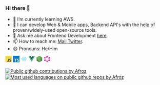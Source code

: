 ### Hi there 👋
- 🌱 I’m currently learning AWS.
- 👯 I can develop Web & Mobile apps, Backend API's with the help of proven/widely-used open-source tools.
- 💬 Ask me about Frontend Development [here](https://github.com/broken-vagrant/broken-vagrant/issues).
- 📫 How to reach me: [Mail](mailto:broken.vagrant@gmail.com),[Twitter](https://twitter.com/broken_vagrant).
- 😄 Pronouns: He/Him

<code><img height="20" alt="javascript" src="https://raw.githubusercontent.com/github/explore/80688e429a7d4ef2fca1e82350fe8e3517d3494d/topics/javascript/javascript.png"></code>
<code><img height="20" alt="typescript" src="https://raw.githubusercontent.com/github/explore/80688e429a7d4ef2fca1e82350fe8e3517d3494d/topics/typescript/typescript.png"></code>
<code><img height="20" alt="react" src="https://raw.githubusercontent.com/github/explore/80688e429a7d4ef2fca1e82350fe8e3517d3494d/topics/react/react.png"></code>
<code><img height="20" alt="react" src="https://raw.githubusercontent.com/github/explore/80688e429a7d4ef2fca1e82350fe8e3517d3494d/topics/vue/vue.png"></code>
<code><img height="20" alt="nodejs" src="https://raw.githubusercontent.com/github/explore/80688e429a7d4ef2fca1e82350fe8e3517d3494d/topics/nodejs/nodejs.png"></code> 
<code><img height="20" alt="graphql" src="https://raw.githubusercontent.com/github/explore/5c058a388828bb5fde0bcafd4bc867b5bb3f26f3/topics/graphql/graphql.png"></code>

<a href="https://github-readme-stats.vercel.app" target="_blank">
  <img height=200 align="center" alt="Public github contributions by Afroz" src="https://github-readme-stats.vercel.app/api?username=broken-vagrant" />
</a>
<a href="https://github-readme-stats.vercel.app" target="_blank">
  <img height=200 align="center" alt="Most used languages on public github repos by Afroz" src="https://github-readme-stats.vercel.app/api/top-langs?username=broken-vagrant&layout=compact&langs_count=8&card_width=320" />
</a>
